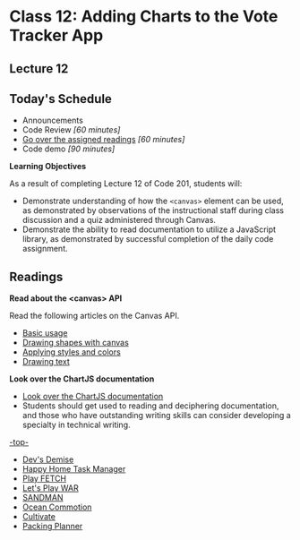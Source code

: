 # Class 12: Adding Charts to the Vote Tracker App

<a id="top"></a>
## Lecture 12

## Today's Schedule
- Announcements
- Code Review *[60 minutes]*
- [Go over the assigned readings](#readings) *[60 minutes]*
- Code demo *[90 minutes]*

**Learning Objectives**

As a result of completing Lecture 12 of Code 201, students will:
- Demonstrate understanding of how the `<canvas>` element can be used, as demonstrated by observations of the instructional staff during class discussion and a quiz administered through Canvas.
- Demonstrate the ability to read documentation to utilize a JavaScript library, as demonstrated by successful completion of the daily code assignment.

<a id="readings"></a>

## Readings

**Read about the \<canvas\> API**

Read the following articles on the Canvas API.

- [Basic usage](https://developer.mozilla.org/en-US/docs/Web/API/Canvas_API/Tutorial/Basic_usage)
- [Drawing shapes with canvas](https://developer.mozilla.org/en-US/docs/Web/API/Canvas_API/Tutorial/Drawing_shapes)
- [Applying styles and colors](https://developer.mozilla.org/en-US/docs/Web/API/Canvas_API/Tutorial/Applying_styles_and_colors)
- [Drawing text](https://developer.mozilla.org/en-US/docs/Web/API/Canvas_API/Tutorial/Drawing_text)

**Look over the ChartJS documentation**

- [Look over the ChartJS documentation](http://www.chartjs.org/docs/)
- Students should get used to reading and deciphering documentation, and those who have outstanding writing skills can consider developing a specialty in technical writing.

[-top-](#top)


- [Dev's Demise](https://michaeljahns.github.io/cardGame/index.html)
- [Happy Home Task Manager](https://ljjolley.github.io/201-Final-Project/)
- [Play FETCH](https://deliman206.github.io/fetch/)
- [Let's Play WAR](https://jesslovell.github.io/card-game-war/)
- [SANDMAN](https://zahram1087.github.io/Sandman/)
- [Ocean Commotion](http://www.oceancommotion.fun/index.html)
- [Cultivate](https://michaelageorge.github.io/Cultivate/)
- [Packing Planner](https://niesssiobhan.github.io/packing-planner/)

